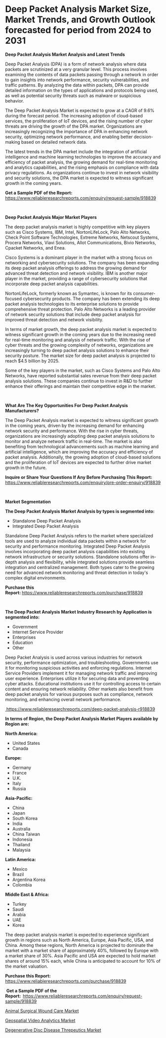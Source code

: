 <p><h1>Deep Packet Analysis Market Size, Market Trends, and Growth Outlook forecasted for period from 2024 to 2031</h1></p><p><strong>Deep Packet Analysis Market Analysis and Latest Trends</strong></p>
<p><p>Deep Packet Analysis (DPA) is a form of network analysis where data packets are scrutinized at a very granular level. This process involves examining the contents of data packets passing through a network in order to gain insights into network performance, security vulnerabilities, and traffic patterns. By analyzing the data within packets, DPA can provide detailed information on the types of applications and protocols being used, as well as potential security threats such as malware or suspicious behavior.</p><p>The Deep Packet Analysis Market is expected to grow at a CAGR of 9.6% during the forecast period. The increasing adoption of cloud-based services, the proliferation of IoT devices, and the rising number of cyber threats are driving the growth of the DPA market. Organizations are increasingly recognizing the importance of DPA in enhancing network security, optimizing network performance, and enabling better decision-making based on detailed network data.</p><p>The latest trends in the DPA market include the integration of artificial intelligence and machine learning technologies to improve the accuracy and efficiency of packet analysis, the growing demand for real-time monitoring and analytics capabilities, and the rising emphasis on compliance with data privacy regulations. As organizations continue to invest in network visibility and security solutions, the DPA market is expected to witness significant growth in the coming years.</p></p>
<p><strong>Get a Sample PDF of the Report:&nbsp;</strong> <a href="https://www.reliableresearchreports.com/enquiry/request-sample/918839">https://www.reliableresearchreports.com/enquiry/request-sample/918839</a></p>
<p>&nbsp;</p>
<p><strong>Deep Packet Analysis Major Market Players</strong></p>
<p><p>The deep packet analysis market is highly competitive with key players such as Cisco Systems, IBM, Intel, NortonLifeLock, Palo Alto Networks, Check Point Software Technologies, Extreme Networks, Netscout Systems, Procera Networks, Viavi Solutions, Allot Communications, Bivio Networks, Cpacket Networks, and Enea. </p><p>Cisco Systems is a dominant player in the market with a strong focus on networking and cybersecurity solutions. The company has been expanding its deep packet analysis offerings to address the growing demand for advanced threat detection and network visibility. IBM is another major player in the market, providing a range of cybersecurity solutions that incorporate deep packet analysis capabilities.</p><p>NortonLifeLock, formerly known as Symantec, is known for its consumer-focused cybersecurity products. The company has been extending its deep packet analysis technologies to its enterprise solutions to provide comprehensive threat protection. Palo Alto Networks is a leading provider of network security solutions that include deep packet analysis for improved threat detection and network visibility.</p><p>In terms of market growth, the deep packet analysis market is expected to witness significant growth in the coming years due to the increasing need for real-time monitoring and analysis of network traffic. With the rise of cyber threats and the growing complexity of networks, organizations are increasingly turning to deep packet analysis solutions to enhance their security posture. The market size for deep packet analysis is projected to reach $4.5 billion by 2025.</p><p>Some of the key players in the market, such as Cisco Systems and Palo Alto Networks, have reported substantial sales revenue from their deep packet analysis solutions. These companies continue to invest in R&D to further enhance their offerings and maintain their competitive edge in the market.</p></p>
<p>&nbsp;</p>
<p><strong>What Are The Key Opportunities For Deep Packet Analysis Manufacturers?</strong></p>
<p><p>The Deep Packet Analysis market is expected to witness significant growth in the coming years, driven by the increasing demand for enhancing network security and performance. With the rise in cyber threats, organizations are increasingly adopting deep packet analysis solutions to monitor and analyze network traffic in real-time. The market is also benefiting from technological advancements such as machine learning and artificial intelligence, which are improving the accuracy and efficiency of packet analysis. Additionally, the growing adoption of cloud-based solutions and the proliferation of IoT devices are expected to further drive market growth in the future.</p></p>
<p><strong>Inquire or Share Your Questions If Any Before Purchasing This Report:</strong> <a href="https://www.reliableresearchreports.com/enquiry/pre-order-enquiry/918839">https://www.reliableresearchreports.com/enquiry/pre-order-enquiry/918839</a></p>
<p>&nbsp;</p>
<p><strong>Market Segmentation</strong></p>
<p><strong>The Deep Packet Analysis Market Analysis by types is segmented into:</strong></p>
<p><ul><li>Standalone Deep Packet Analysis</li><li>Integrated Deep Packet Analysis</li></ul></p>
<p><p>Standalone Deep Packet Analysis refers to the market where specialized tools are used to analyze individual data packets within a network for security and performance monitoring. Integrated Deep Packet Analysis involves incorporating deep packet analysis capabilities into existing network infrastructure or security solutions. Standalone solutions offer in-depth analysis and flexibility, while integrated solutions provide seamless integration and centralized management. Both types cater to the growing need for advanced network monitoring and threat detection in today's complex digital environments.</p></p>
<p><strong>Purchase this Report:&nbsp;</strong><a href="https://www.reliableresearchreports.com/purchase/918839">https://www.reliableresearchreports.com/purchase/918839</a></p>
<p>&nbsp;</p>
<p><strong>The Deep Packet Analysis Market Industry Research by Application is segmented into:</strong></p>
<p><ul><li>Government</li><li>Internet Service Provider</li><li>Enterprises</li><li>Education</li><li>Other</li></ul></p>
<p><p>Deep Packet Analysis is used across various industries for network security, performance optimization, and troubleshooting. Governments use it for monitoring suspicious activities and enforcing regulations. Internet Service Providers implement it for managing network traffic and improving user experience. Enterprises utilize it for securing data and preventing cyber attacks. Educational institutions use it for controlling access to certain content and ensuring network reliability. Other markets also benefit from deep packet analysis for various purposes such as compliance, network monitoring, and enhancing overall network performance.</p></p>
<p><a href="https://www.reliableresearchreports.com/deep-packet-analysis-r918839">&nbsp;https://www.reliableresearchreports.com/deep-packet-analysis-r918839</a></p>
<p><strong>In terms of Region, the Deep Packet Analysis Market Players available by Region are:</strong></p>
<p>
    <p> <strong> North America: </strong>
        <ul>
            <li>United States</li>
            <li>Canada</li>
        </ul>
        </p> 
    <p> <strong> Europe: </strong>
        <ul>
            <li>Germany</li>
            <li>France</li>
            <li>U.K.</li>
            <li>Italy</li>
            <li>Russia</li>
        </ul>
        </p> 
    <p> <strong> Asia-Pacific: </strong>
        <ul>
            <li>China</li>
            <li>Japan</li>
            <li>South Korea</li>
            <li>India</li>
            <li>Australia</li>
            <li>China Taiwan</li>
            <li>Indonesia</li>
            <li>Thailand</li>
            <li>Malaysia</li>
        </ul>
        </p> 
    <p> <strong> Latin America: </strong>
        <ul>
            <li>Mexico</li>
            <li>Brazil</li>
            <li>Argentina Korea</li>
            <li>Colombia</li>
        </ul>
        </p> 
    <p> <strong> Middle East & Africa: </strong>
        <ul>
            <li>Turkey</li>
            <li>Saudi</li>
            <li>Arabia</li>
            <li>UAE</li>
            <li>Korea</li>
        </ul>
    </p>
    </p>
<p><p>The deep packet analysis market is expected to experience significant growth in regions such as North America, Europe, Asia Pacific, USA, and China. Among these regions, North America is projected to dominate the market with a market share of approximately 40%, followed by Europe with a market share of 30%. Asia Pacific and USA are expected to hold market shares of around 15% each, while China is anticipated to account for 10% of the market valuation.</p></p>
<p><strong>Purchase this Report: </strong><a href="https://www.reliableresearchreports.com/purchase/918839">https://www.reliableresearchreports.com/purchase/918839</a></p>
<p>&nbsp;<strong>Get a Sample PDF of the Report:&nbsp;&nbsp;</strong><a href="https://www.reliableresearchreports.com/enquiry/request-sample/918839">https://www.reliableresearchreports.com/enquiry/request-sample/918839</a></p>
<p><strong></strong></p>
<p><p><a href="https://github.com/jahid123ahm/Market-Research-Report-List-1/blob/main/animal-surgical-wound-care-market.md">Animal Surgical Wound Care Market</a></p><p><a href="https://github.com/goodweq44/Market-Research-Report-List-1/blob/main/geospatial-video-analytics-market.md">Geospatial Video Analytics Market</a></p><p><a href="https://github.com/ajohirul8010/Market-Research-Report-List-1/blob/main/degenerative-disc-disease-threpeutics-market.md">Degenerative Disc Disease Threpeutics Market</a></p></p>